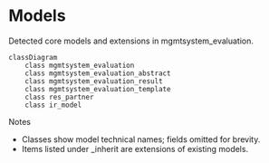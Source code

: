 # Models

Detected core models and extensions in mgmtsystem_evaluation.

```mermaid
classDiagram
    class mgmtsystem_evaluation
    class mgmtsystem_evaluation_abstract
    class mgmtsystem_evaluation_result
    class mgmtsystem_evaluation_template
    class res_partner
    class ir_model
```

Notes
- Classes show model technical names; fields omitted for brevity.
- Items listed under _inherit are extensions of existing models.
